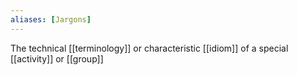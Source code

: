 ```yaml
---
aliases: [Jargons]
---
```


The technical [[terminology]] or characteristic [[idiom]] of a special [[activity]] or [[group]]